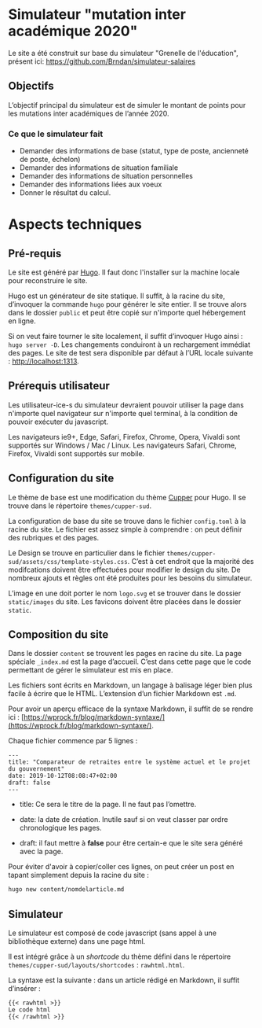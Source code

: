 # Simulateur "mutation inter académique 2020" 

Le site a été construit sur base du simulateur "Grenelle de l'éducation", présent ici:
https://github.com/Brndan/simulateur-salaires



## Objectifs

L’objectif principal du simulateur est de simuler le montant de points pour les mutations inter académiques de l’année 2020.



### Ce que le simulateur fait

- Demander des informations de base (statut, type de poste, ancienneté de poste, échelon)
- Demander des informations de situation familiale
- Demander des informations de situation personnelles
- Demander des informations liées aux voeux
- Donner le résultat du calcul.



# Aspects techniques

## Pré-requis

Le site est généré par [Hugo](https://gohugo.io). Il faut donc l'installer sur la machine locale pour reconstruire le site.

Hugo est un générateur de site statique. Il suffit, à la racine du site, d’invoquer la commande `hugo` pour générer le site entier. Il se trouve alors dans le dossier `public` et peut être copié sur n'importe quel hébergement en ligne.

Si on veut faire tourner le site localement, il suffit d’invoquer Hugo ainsi : `hugo server -D`. Les changements conduiront à un rechargement immédiat des pages. Le site de test sera disponible par défaut à l’URL locale suivante : [http://localhost:1313](http://localhost:1313).

## Prérequis utilisateur

Les utilisateur-ice-s du simulateur devraient pouvoir utiliser la page dans n'importe quel navigateur sur n'importe quel terminal, à la condition de pouvoir exécuter du javascript.

Les navigateurs ie9+, Edge, Safari, Firefox, Chrome, Opera, Vivaldi sont supportés sur Windows / Mac / Linux. Les navigateurs Safari, Chrome, Firefox, Vivaldi sont supportés sur mobile.

## Configuration du site

Le thème de base est une modification du thème [Cupper](https://themes.gohugo.io/cupper-hugo-theme/) pour Hugo. Il se trouve dans le répertoire `themes/cupper-sud`.

La configuration de base du site se trouve dans le fichier `config.toml` à la racine du site. Le fichier est assez simple à comprendre : on peut définir des rubriques et des pages.

Le Design se trouve en particulier dans le fichier `themes/cupper-sud/assets/css/template-styles.css`. C’est à cet endroit que la majorité des modifcations doivent être effectuées pour modifier le design du site. De nombreux ajouts et règles ont été produites pour les besoins du simulateur.

L’image en une doit porter le nom `logo.svg` et se trouver dans le dossier `static/images` du site. Les favicons doivent être placées dans le dossier `static`.

## Composition du site

Dans le dossier `content` se trouvent les pages en racine du site. La page spéciale `_index.md` est la page d’accueil. C’est dans cette page que le code permettant de gérer le simulateur est mis en place.

Les fichiers sont écrits en Markdown, un langage à balisage léger bien plus facile à écrire que le HTML. L’extension d’un fichier Markdown est `.md`.

Pour avoir un aperçu efficace de la syntaxe Markdown, il suffit de se rendre ici : [https://wprock.fr/blog/markdown-syntaxe/](https://wprock.fr/blog/markdown-syntaxe/).

Chaque fichier commence par 5 lignes :

```
---
title: "Comparateur de retraites entre le système actuel et le projet du gouvernement"
date: 2019-10-12T08:08:47+02:00
draft: false
---
```

- title: Ce sera le titre de la page. Il ne faut pas l’omettre.

- date: la date de création.  Inutile sauf si on veut classer par ordre chronologique les pages.

- draft: il faut mettre à **false** pour être certain-e que le site sera généré avec la page.

Pour éviter d'avoir à copier/coller ces lignes, on peut créer un post en tapant simplement depuis la racine du site :

```sh
hugo new content/nomdelarticle.md
```

## Simulateur

Le simulateur est composé de code javascript (sans appel à une bibliothèque externe) dans une page html.

Il est intégré grâce à un *shortcode* du thème défini dans le répertoire `themes/cupper-sud/layouts/shortcodes` : `rawhtml.html`.

La syntaxe est la suivante : dans un article rédigé en Markdown, il suffit d’insérer :

```
{{< rawhtml >}}
Le code html
{{< /rawhtml >}}
```



